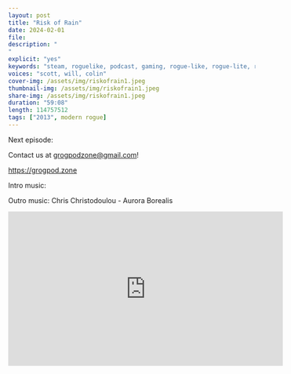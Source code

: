 ```yaml
---
layout: post
title: "Risk of Rain"
date: 2024-02-01
file: 
description: "
"
explicit: "yes" 
keywords: "steam, roguelike, podcast, gaming, rogue-like, rogue-lite, roguelite"
voices: "scott, will, colin"
cover-img: /assets/img/riskofrain1.jpeg
thumbnail-img: /assets/img/riskofrain1.jpeg
share-img: /assets/img/riskofrain1.jpeg
duration: "59:08"
length: 114757512
tags: ["2013", modern rogue]
---
```




Next episode: 

Contact us at grogpodzone@gmail.com!

https://grogpod.zone

Intro music: 

Outro music: Chris Christodoulou - Aurora Borealis

<div class="embed-responsive embed-responsive-16by9">
<iframe width="560" height="315" src="https://www.youtube.com/embed/xxxx" title="YouTube video player" frameborder="0" allow="accelerometer; autoplay; clipboard-write; encrypted-media; gyroscope; picture-in-picture" allowfullscreen></iframe>
</div>

